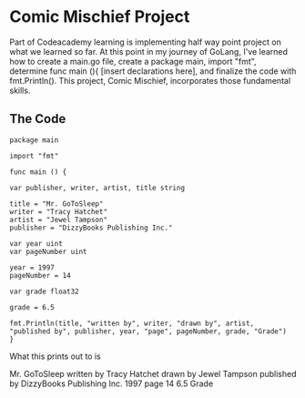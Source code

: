 # Comic Mischief Project
<p>
Part of Codeacademy learning is implementing half way point project on what we learned so far. At this point in my journey of GoLang, 
I've learned how to create a main.go file, create a package main, import "fmt", determine func main (){ [insert declarations here],
and finalize the code with fmt.Println(). This project, Comic Mischief, incorporates those fundamental skills.
  </p>

## The Code
```
package main

import "fmt"

func main () {
  
var publisher, writer, artist, title string

title = "Mr. GoToSleep"
writer = "Tracy Hatchet"
artist = "Jewel Tampson"
publisher = "DizzyBooks Publishing Inc."

var year uint 
var pageNumber uint

year = 1997
pageNumber = 14

var grade float32

grade = 6.5

fmt.Println(title, "written by", writer, "drawn by", artist, "published by", publisher, year, "page", pageNumber, grade, "Grade")
}
```
What this prints out to is 
<p>
  Mr. GoToSleep written by Tracy Hatchet drawn by Jewel Tampson published by DizzyBooks Publishing Inc. 1997 page 14 6.5 Grade
</p>
